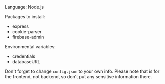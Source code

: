 Language: Node.js

Packages to install:
- express
- cookie-parser
- firebase-admin

Environmental variables:
- credentials
- databaseURL

Don't forget to change `config.json` to your own info. Please note that is for the frontend, not backend, so don't put any sensitive information there.
